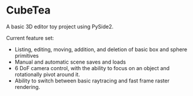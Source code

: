 # CubeTea
A basic 3D editor toy project using PySide2.

Current feature set:

* Listing, editing, moving, addition, and deletion of basic box and sphere primitives
* Manual and automatic scene saves and loads
* 6 DoF camera control, with the ability to focus on an object and rotationally pivot around it.
* Ability to switch between basic raytracing and fast frame raster rendering.
